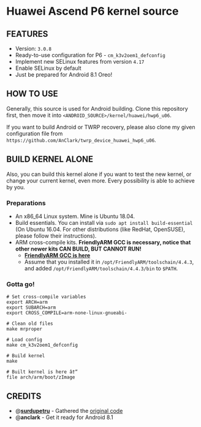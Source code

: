 # Huawei Ascend P6 kernel source

## FEATURES

- Version: `3.0.8`
- Ready-to-use configuration for P6 - `cm_k3v2oem1_defconfig`
- Implement new SELinux features from version `4.17`
- Enable SELinux by default
- Just be prepared for Android 8.1 Oreo!

## HOW TO USE

Generally, this source is used for Android building. Clone this repository first, then move it into `<ANDROID_SOURCE>/kernel/huawei/hwp6_u06`. 

If you want to build Android or TWRP recovery, please also clone my given configuration file from `https://github.com/AnClark/twrp_device_huawei_hwp6_u06`.

## BUILD KERNEL ALONE

Also, you can build this kernel alone if you want to test the new kernel, or change your current kernel, even more. Every possibility is able to achieve by you.

### Preparations

- An x86_64 Linux system. Mine is Ubuntu 18.04.
- Build essentials. You can install via `sudo apt install build-essential` (On Ubuntu 16.04. For other distributions (like RedHat, OpenSUSE), please follow their instructions).
- ARM cross-compile kits. **FriendlyARM GCC is necessary, notice that other newer kits CAN BUILD, BUT CANNOT RUN!** 
  - **[FriendlyARM GCC is here](https://github.com/AnClark/twrp_device_huawei_hwp6_u06/tree/omni-6.0/toolchain)**
  - Assume that you installed it in `/opt/FriendlyARM/toolschain/4.4.3`, and added `/opt/FriendlyARM/toolschain/4.4.3/bin` to `$PATH`.

### Gotta go!

```shell
# Set cross-compile variables
export ARCH=arm
export SUBARCH=arm
export CROSS_COMPILE=arm-none-linux-gnueabi-

# Clean old files
make mrproper

# Load config
make cm_k3v2oem1_defconfig

# Build kernel
make

# Built kernel is here â†“
file arch/arm/boot/zImage
```

## CREDITS

- @[**surdupetru**](https://github.com/surdupetru) - Gathered the [original code](https://github.com/surdupetru/huawei-p6)
- @**anclark** - Get it ready for Android 8.1
